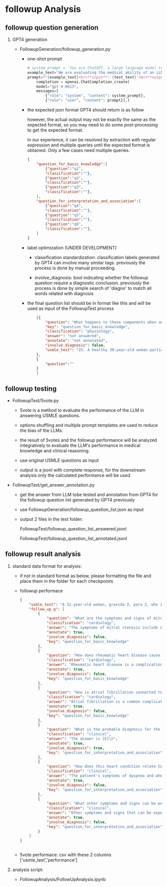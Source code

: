 # followup Analysis


## followup question generation
1. GPT4 generation
    - FollowupGeneration/followup_generation.py

        - one-shot prompt 

            ```python
            # system_prompt = 'You are ChatGPT, a large language model trained by OpenAI, based on the GPT-4 architecture. Knowledge cutoff: 2022-01 Current date: 2023-11-07'
            example_text="We are evaluating the medical ability of an LLM through USMLE test. For the questions that the LLM got wrong, we want to **extract** the basic knowledge and comprehensive application capabilities tested by the USMLE questions, and ask the LLM separately to find out what aspects of the LLM's lack of knowledge or ability caused them to get the questions wrong.**The following is an example**.<br> **input:**'A 26-year-old man comes to the office because of a 1-week history of increased urinary frequency accompanied by excessive thirst. He says he has been urinating hourly. Physical examination shows no abnormalities. Serum chemistry studies are within the reference ranges. Urine osmolality is 50 mOsmol/kg H2O. After administration of ADH (vasopressin), his urine osmolality is within the reference range. The most likely cause of this patient's symptoms is dysfunction of which of the following structures?  <br>A. Anterior pituitary gland  <br>B. Bowman capsule  <br>C. Glomerulus  <br>D. Hypophysial portal system  <br>E. Loop of Henle  <br>F. Supraoptic nucleus '<br>**output**:{'question_for_basic_knowledge':[{'question':'How to diagnse diabetes insipidus', 'classification':'endocrinology'},{'question':'How to distinguish Central diabetes insipidus and renal diabetes insipidus','classification':'endocrinology'},{'question':'What is the mechanism of diabetes insipidus','classification':'endocrinology'}],'question_for_interpretation_and_association':[{'question':'What is the diagnosis of the patient','classification':'clinical'},{'question':'Which type of diabetes insipidus does the patient have','classification':'clinical'},{'question':'What is most likely causing the symptoms of the patient','classification':'clinical'}]}"
            prompt=f"{example_text}<br>**input**:'{test_text}'<br>**output**:"
                completion = openai.ChatCompletion.create(
                model="gpt-4-0613",
                messages=[
                    {"role": "system", "content": system_prompt},
                    {"role": "user", "content": prompt}],)
            ```

        - the expected json format GPT4 should return is as follow
            
            however, the actual output may not be exactly the same as the expected format, so you may need to do some post-processing to get the expected format.
            
            In our experience, it can be resolved by extraction with regular expression and multiple queries until the expected format is obtained. Only a few cases need multiple queries.

            ```json
            {
                "question_for_basic_knowledge":[
                    {"question":"q1",
                    "classification":""},
                    {"question":"q2",
                    "classification":""},
                    {"question":"q3",
                    "classification":""},
                ],
                "question_for_interpretation_and_association":[
                    {"question":"q4",
                    "classification":""},
                    {"question":"q5",
                    "classification":""},
                    {"question":"q6",
                    "classification":""},
                ]
            }

            ```
                    
        - label optimization (UNDER DEVELOPMENT)

            - classification standardization: classification labels generated by GPT4 can involve many similar tags. previously the process is done by manual proceeding. 

            - involve_diagnosis: bool indicating whether the followup question require a diagnostic conclusion. previously the process is done by simple search of 'diagno' to match all words related with diagnosis  


        - the final question list should be in format like this and will be used as input of the FollowupTest process

            ```json
                [{
                    "question": "What happens to these components when an individual changes position from standing to supine?",
                    "key": "question_for_basic_knowledge",
                    "classification": "physiology",
                    "answer": "not answered",
                    "annotate": "not annotated",
                    "involve_diagnosis": false, 
                    "usmle_test": "25. A healthy 30-year-old woman participates in a study of the relationship between cardiovascular function and posture. Placed in a room with a comfortable temperature (72°F) and humidity (40%), she moves from a standing to a supine position. Which of the following sets of changes is most likely in the reflex control of this woman's cardiovascular system?\nA. Carotid Sinus Baroreceptor Activity, Atrial Stretch Receptor Activity, and Vagal Efferent Activity to the Heart increase\nB. Carotid Sinus Baroreceptor Activity and Atrial Stretch Receptor Activity increase, while Vagal Efferent Activity to the Heart decrease\nC. Carotid Sinus Baroreceptor Activity and Vagal Efferent Activity to the Heart increase, while Atrial Stretch Receptor Activity decrease\nD. Carotid Sinus Baroreceptor Activity increase, while Atrial Stretch Receptor Activity and Vagal Efferent Activity to the Heart decrease\nE. Carotid Sinus Baroreceptor Activity decrease, while Atrial Stretch Receptor Activity and Vagal Efferent Activity to the Heart increase\nF. Carotid Sinus Baroreceptor Activity and Vagal Efferent Activity to the Heart  decrease, while Atrial Stretch Receptor Activity increase\nG. Carotid Sinus Baroreceptor Activity and Atrial Stretch Receptor Activity decrease, while Vagal Efferent Activity to the Heart increase\nH. Carotid Sinus Baroreceptor Activity, Atrial Stretch Receptor Activity, and Vagal Efferent Activity to the Heart decrease"
                },
                {
                    "question":""
                }
                ]

            ```



## followup testing
 
- FollowupTest/5vote.py

    - 5vote is a method to evaluate the performance of the LLM in answering USMLE questions.

    - options shuffling and multiple prompt templates are used to reduce the bias of the LLMs.

    - the result of 5votes and the followup performance will be analyzed integratively to evaluate the LLM's performance in medical knowledge and clinical reasoning.

    - use original USMLE questions as input

    - output is a jsonl with complete response, for the downstream analysis only the calculated performance will be used
        

- FollowupTest/get_answer_annotation.py

    - get the answer from LLM tobe tested and annotation from GPT4 for the followup question list generated by GPT4 previously

    - use FollowupGeneration/followup_question_list.json as input

    - output 2 files in the test folder:

        FollowupTest/followup_question_list_answered.jsonl

        FollowupTest/followup_question_list_annotated.jsonl

## followup result analysis

1. standard data format for analysis:

    - if not in standard format as below, please formatting the file and place them in the folder for each checkpoints

    - followup performace
        ```json
        {
            "usmle_test": "A 31-year-old woman, gravida 3, para 2, who is at 32 weeks' gestation, is admitted to the hospital because of a 1-week history of progressive dyspnea and wheezing. She says her heart is \"racing\" and she is coughing up a small amount of blood-streaked sputum. Medical history is significant for hypothyroidism, for which she takes levothyroxine. An intravenous catheter is placed. Vital signs are temperature 36.9\u00b0C (98.4\u00b0F), pulse 132/min, respirations 32/min, and blood pressure 135/78 mm Hg. Pulse oximetry on 100% oxygen via nasal cannula shows an oxygen saturation of 92%. Auscultation of the lungs discloses decreased breath sounds at the bases with expiratory crackles bilaterally. Cardiac examination discloses an irregularly irregular rhythm, an indistinct point of maximal impulse, and a loud S1. A grade 3/6, low-pitched, diastolic, rumbling murmur is audible at the apex; a distinct snapping sound precedes the murmur. Fetal heart rate is 144/min. Which of the following is the most likely cause of the findings in this patient?\n\n\nA. Atrial septal defect with development of pulmonary hypertension\nB. Chronic mitral regurgitation secondary to rheumatic heart disease\nC. Coarctation of the aorta\nD. Congenital aortic stenosis\nE. Mitral stenosis complicated by atrial fibrillation",
            "follow_up_q": [
                {
                    "question": "What are the symptoms and signs of mitral stenosis?",
                    "classification": "cardiology",
                    "answer": "The symptoms of mitral stenosis include dyspnea on exertion, orthopnea, paroxysmal nocturnal dyspnea, and hemoptysis. Physical examination may reveal a diastolic rumbling murmur best heard at the apex with radiation to the axilla, an opening snap, and signs of right heart failure such as jugular venous distention, hepatomegaly, and peripheral edema.",
                    "annotate": true,
                    "involve_diagnosis": false,
                    "key": "question_for_basic_knowledge"
                },
                {
                    "question": "How does rheumatic heart disease cause mitral stenosis and its clinical manifestations?",
                    "classification": "cardiology",
                    "answer": "Rheumatic heart disease is a complication of rheumatic fever, which is caused by group A streptococcal pharyngitis. The inflammation and scarring that occur in rheumatic fever can affect the heart, leading to mitral stenosis. This is the most common valvular lesion seen in rheumatic heart disease. The mitral valve is affected because it is the first valve to close after the left ventricle contracts, and the inflammation and scarring can cause the valve leaflets to thicken and become less mobile, leading to stenosis. This stenosis can cause a decrease in the volume of blood that can flow from the left atrium to the left ventricle, leading to increased left atrial pressure. This increased pressure can cause pulmonary congestion and pulmonary hypertension, which can lead to symptoms such as dyspnea and wheezing. The irregularly irregular rhythm and loud S1 are due to the irregularly irregular atrial fibrillation that often occurs in mitral stenosis. The diastolic, rumbling murmur at the apex is characteristic of mitral stenosis. The snapping sound that precedes the murmur is due to the opening of the stenotic mitral valve.",
                    "annotate": true,
                    "involve_diagnosis": false,
                    "key": "question_for_basic_knowledge"
                },
                {
                    "question": "How is atrial fibrillation connected to mitral stenosis?",
                    "classification": "cardiology",
                    "answer": "Atrial fibrillation is a common complication of mitral stenosis. In mitral stenosis, the mitral valve becomes narrowed, which can lead to increased pressure in the left atrium. This pressure can cause the left atrium to dilate and become enlarged, which can in turn lead to atrial fibrillation. The enlarged left atrium can cause the electrical signals that control the heart's rhythm to become disorganized, leading to an irregular heartbeat.",
                    "annotate": true,
                    "involve_diagnosis": false,
                    "key": "question_for_basic_knowledge"
                },
                {
                    "question": "What is the probable diagnosis for the patient based on her clinical manifestations?",
                    "classification": "clinical",
                    "answer": "The answer is [E]\n",
                    "annotate": true,
                    "involve_diagnosis": true,
                    "key": "question_for_interpretation_and_association"
                },
                {
                    "question": "How does this heart condition relate to the patient's symptoms such as dyspnea and wheezing?",
                    "classification": "clinical",
                    "answer": "The patient's symptoms of dyspnea and wheezing are likely related to the heart condition in this case, which is mitral stenosis complicated by atrial fibrillation. Mitral stenosis can lead to pulmonary congestion and edema, which can cause dyspnea and wheezing. The atrial fibrillation can also contribute to these symptoms by causing an irregular heart rhythm and decreased cardiac output. The diastolic, rumbling murmur at the apex and the snapping sound preceding the murmur are characteristic of mitral stenosis.",
                    "annotate": true,
                    "involve_diagnosis": false,
                    "key": "question_for_interpretation_and_association"
                },
                {
                    "question": "What other symptoms and signs can be expected from a patient with mitral stenosis complicated by atrial fibrillation?",
                    "classification": "clinical",
                    "answer": "Other symptoms and signs that can be expected in a patient with mitral stenosis complicated by atrial fibrillation include palpitations, fatigue, and dyspnea on exertion. In severe cases, patients may also experience chest pain, syncope, and hemoptysis. Physical examination may reveal a loud S1, a diastolic rumble at the apex, and signs of right heart failure such as jugular venous distension, hepatomegaly, and peripheral edema.",
                    "annotate": true,
                    "involve_diagnosis": false,
                    "key": "question_for_interpretation_and_association"
                }
            ]
        }
            
        
        ```

    - 5vote performace: csv with these 2 columns ['usmle_test','performance']

2. analysis script:

    - FollowupAnalysis/FollowUpAnalysis.ipynb